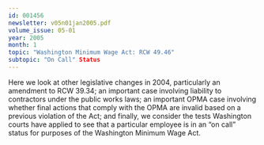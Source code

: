 ```yaml
---
id: 001456
newsletter: v05n01jan2005.pdf
volume_issue: 05-01
year: 2005
month: 1
topic: "Washington Minimum Wage Act: RCW 49.46"
subtopic: "On Call" Status
---
```


Here we look at other legislative changes in 2004, particularly an amendment to RCW 39.34; an important case involving liability to contractors under the public works laws; an important OPMA case involving whether final actions that comply with the OPMA are invalid based on a previous violation of the Act; and finally, we consider the tests Washington courts have applied to see that a particular employee is in an “on call” status for purposes of the Washington Minimum Wage Act.